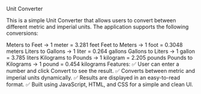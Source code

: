 Unit Converter

This is a simple Unit Converter that allows users to convert between different metric and imperial units. The application supports the following conversions:

Meters to Feet → 1 meter = 3.281 feet
Feet to Meters → 1 foot = 0.3048 meters
Liters to Gallons → 1 liter = 0.264 gallons
Gallons to Liters → 1 gallon = 3.785 liters
Kilograms to Pounds → 1 kilogram = 2.205 pounds
Pounds to Kilograms → 1 pound = 0.454 kilograms
Features:
✅ User can enter a number and click Convert to see the result.
✅ Converts between metric and imperial units dynamically.
✅ Results are displayed in an easy-to-read format.
✅ Built using JavaScript, HTML, and CSS for a simple and clean UI.
